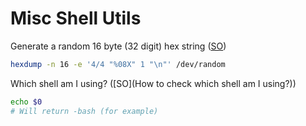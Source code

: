 # Misc Shell Utils

Generate a random 16 byte (32 digit) hex string ([SO](http://stackoverflow.com/a/34329057/125246))

```bash
hexdump -n 16 -e '4/4 "%08X" 1 "\n"' /dev/random
```

Which shell am I using? ([SO](How to check which shell am I using?))

```sh
echo $0
# Will return -bash (for example)
```
